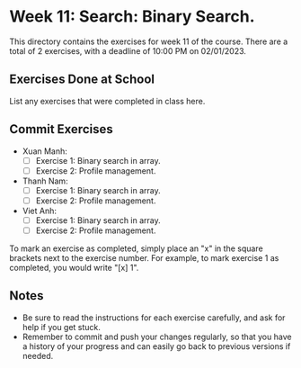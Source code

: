 # Week 11: Search: Binary Search.

This directory contains the exercises for week 11 of the course. There are a total of 2 exercises, with a deadline of 10:00 PM on 02/01/2023.

## Exercises Done at School

List any exercises that were completed in class here.

## Commit Exercises

- Xuan Manh:
  - [ ] Exercise 1: Binary search in array.
  - [ ] Exercise 2: Profile management.
- Thanh Nam:
  - [ ] Exercise 1: Binary search in array.
  - [ ] Exercise 2: Profile management.
- Viet Anh:
  - [ ] Exercise 1: Binary search in array.
  - [ ] Exercise 2: Profile management.

To mark an exercise as completed, simply place an "x" in the square brackets next to the exercise number. For example, to mark exercise 1 as completed, you would write "[x] 1".

## Notes

- Be sure to read the instructions for each exercise carefully, and ask for help if you get stuck.
- Remember to commit and push your changes regularly, so that you have a history of your progress and can easily go back to previous versions if needed.
